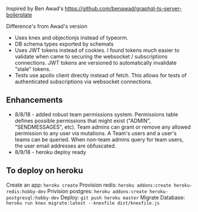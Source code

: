 Inspired by Ben Awad's https://github.com/benawad/graphql-ts-server-boilerplate

Difference's from Awad's version

- Uses knex and objectionjs instead of typeorm.
- DB schema types exported by schemats
- Uses JWT tokens instead of cookies. I found tokens much easier to validate when came to securing the websocket / subscriptions connections. JWT tokens are versioned to automatically invalidate "stale" tokens.
- Tests use apollo client directly instead of fetch. This allows for tests of authenticated subscriptions via websocket connections.

## Enhancements

- 8/8/18 - added robust team permissions system. Permissions table defines possible permissions that might exist ("ADMIN", "SENDMESSAGES", etc). Team admins can grant or remove any allowed permission to any user via mutations. A Team's users and a user's teams can be queried. When non-team admins query for team users, the user email addresses are obfuscated.
- 8/9/18 - heroku deploy ready

## To deploy on heroku

Create an app: `heroku create`
Provision redis: `heroku addons:create heroku-redis:hobby-dev`
Privision postgres: `heroku addons:create heroku-postgresql:hobby-dev`
Deploy: `git push heroku master`
Migrate Database: `heroku run knex migrate:latest --knexfile dist/knexfile.js`
